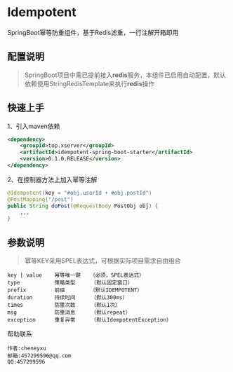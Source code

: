 # Idempotent
SpringBoot幂等防重组件，基于Redis滤重，一行注解开箱即用

## 配置说明
>SpringBoot项目中需已提前接入**redis**服务，本组件已启用自动配置，默认依赖使用StringRedisTemplate来执行**redis**操作

## 快速上手
>
1、引入maven依赖
```xml
<dependency>
    <groupId>top.xserver</groupId>
    <artifactId>idempotent-spring-boot-starter</artifactId>
    <version>0.1.0.RELEASE</version>
</dependency>
```
2、在控制器方法上加入幂等注解
```java
@Idempotent(key = "#obj.userId + #obj.postId")
@PostMapping("/post")
public String doPost(@RequestBody PostObj obj) {
    ...
}
```

## 参数说明
>幂等KEY采用SPEL表达式，可根据实际项目需求自由组合
```
key | value    幂等唯一键   （必须，SPEL表达式）
type           策略类型     （默认固定窗口）
prefix         前缀        （默认IDEMPOTENT）
duration       持续时间     （默认300ms）
times          防重次数     （默认1次）
msg            防重消息     （默认repeat）
exception      重复异常     （默认IdempotentException）
```

帮助联系
>
	作者:cheneyxu
	邮箱:457299596@qq.com
	QQ:457299596
    
